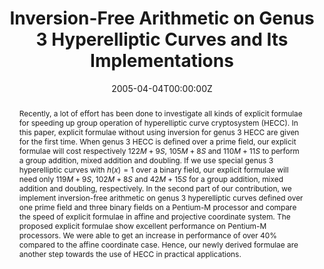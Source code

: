 ---
title: "Inversion-Free Arithmetic on Genus 3 Hyperelliptic Curves and Its Implementations"
authors:
- admin
- Thomas Wollinger
- Yumin Wang

date: "2005-04-04T00:00:00Z"
doi: "10.1109/ITCC.2005.179"

# Publication type.
# Legend: 0 = Uncategorized; 1 = Conference paper; 2 = Journal article;
# 3 = Preprint / Working Paper; 4 = Report; 5 = Book; 6 = Book section;
# 7 = Thesis; 8 = Patent
publication_types: ["1"]

# Publication name and optional abbreviated publication name.
publication: "*International Conference on Information Technology: Coding and Computing (ITCC 2005)*"
publication_short: ""

abstract: Recently, a lot of effort has been done to investigate all kinds of explicit formulae for speeding up group operation of hyperelliptic curve cryptosystem (HECC). In this paper, explicit formulae without using inversion for genus 3 HECC are given for the first time. When genus 3 HECC is defined over a prime field, our explicit formulae will cost respectively $122M + 9S$, $105M + 8S$ and $110M + 11S$ to perform a group addition, mixed addition and doubling. If we use special genus 3 hyperelliptic curves with $h(x) = 1$ over a binary field, our explicit formulae will need only $119M + 9S$, $102M + 8S$ and $42M + 15S$ for a group addition, mixed addition and doubling, respectively. In the second part of our contribution, we implement inversion-free arithmetic on genus 3 hyperelliptic curves defined over one prime field and three binary fields on a Pentium-M processor and compare the speed of explicit formulae in affine and projective coordinate system. The proposed explicit formulae show excellent performance on Pentium-M processors. We were able to get an increase in performance of over 40% compared to the affine coordinate case. Hence, our newly derived formulae are another step towards the use of HECC in practical applications.
---